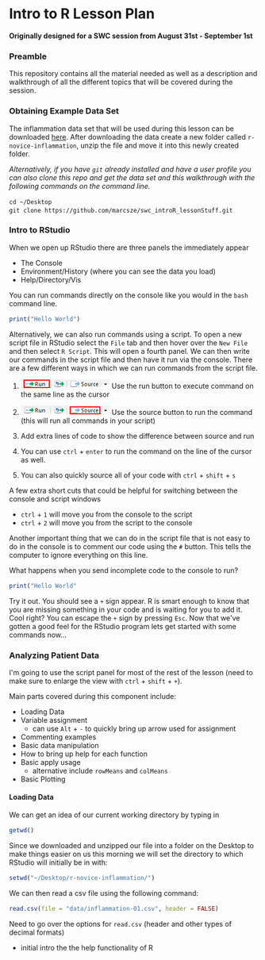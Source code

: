 # Intro to R Lesson Plan
**Originally designed for a SWC session from August 31st - September 1st**

### Preamble

This repository contains all the material needed as well as a description and walkthrough of all the different topics that will be covered during the session.

### Obtaining Example Data Set

The inflammation data set that will be used during this lesson can be downloaded [here](http://swcarpentry.github.io/r-novice-inflammation/setup/).  After downloading the data create a new folder called `r-novice-inflammation`, unzip the file and move it into this newly created folder.  

*Alternatively, if you have `git` already installed and have a user profile you can also clone this repo and get the data set and this walkthrough with the following commands on the command line.*

`cd ~/Desktop`
<br>
`git clone https://github.com/marcsze/swc_introR_lessonStuff.git`

### Intro to RStudio

When we open up RStudio there are three panels the immediately appear
* The Console
* Environment/History (where you can see the data you load)
* Help/Directory/Vis

You can run commands directly on the console like you would in the `bash` command line.

```R
print("Hello World")
```
Alternatively, we can also run commands using a script.  To open a new script file in RStudio select the `File` tab and then hover over the `New File` and then select `R Script`.  This will open a fourth panel.  We can then write our commands in the script file and then have it run via the console.  There are a few different ways in which we can run commands from the script file.

1. ![Using the run button to execute a command in the script file](RRunPic2.png) Use the run button to execute command on the same line as the cursor

2. ![Using the run button to execute a command in the script file](RRunPic3.png) Use the source button to run the command (this will run all commands in your script)
  2. Add extra lines of code to show the difference between source and run  

3. You can use `ctrl` + `enter` to run the command on the line of the cursor as well.

4. You can also quickly source all of your code with `ctrl` + `shift` + `s` 


A few extra short cuts that could be helpful for switching between the console and script windows
* `ctrl` + `1` will move you from the console to the script
* `ctrl` + `2` will move you from the script to the console

Another important thing that we can do in the script file that is not easy to do in the console is to comment our code using the `#` button.  This tells the computer to ignore everything on this line.

What happens when you send incomplete code to the console to run?
```R
print("Hello World"
```
Try it out.  You should see a `+` sign appear.  R is smart enough to know that you are missing something in your code and is waiting for you to add it.  Cool right?  You can escape the `+` sign by pressing `Esc`.  Now that we've gotten a good feel for the RStudio program lets get started with some commands now...


### Analyzing Patient Data

I'm going to use the script panel for most of the rest of the lesson (need to make sure to enlarge the view with `ctrl` + `shift` + `+`).

Main parts covered during this component include:
* Loading Data
* Variable assignment
    * can use `Alt` + `-` to quickly bring up arrow used for assignment
*  Commenting examples
*  Basic data manipulation
*  How to bring up help for each function
*  Basic apply usage
    * alternative include `rowMeans` and `colMeans`
* Basic Plotting

#### Loading Data

We can get an idea of our current working directory by typing in 

```R
getwd()
```
Since we downloaded and unzipped our file into a folder on the Desktop to make things easier on us this morning we will set the directory to which RStudio will initially be in with:

```R
setwd("~/Desktop/r-novice-inflammation/")
```
We can then read a csv file using the following command:

```R
read.csv(file = "data/inflammation-01.csv", header = FALSE)
```
Need to go over the options for `read.csv` (header and other types of decimal formats)
  * initial intro the the help functionality of R





